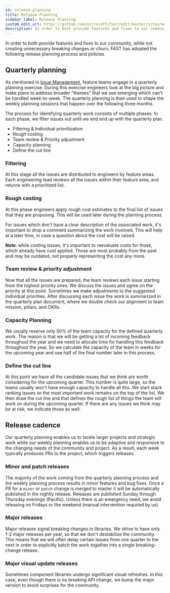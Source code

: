 ```yaml
---
id: release-planning
title: Release Planning
sidebar_label: Release Planning
custom_edit_url: https://github.com/microsoft/fast/edit/master/sites/website/src/docs/community/release-planning.md
description: In order to both provide features and fixes to our community, FAST has adopted the following release planning process and policies.
---
```


In order to both provide features and fixes to our community, while not creating unnecessary breaking changes or churn, FAST has adopted the following release planning process and policies.

## Quarterly planning

As mentioned in [Issue Management](https://www.fast.design/docs/engineering/issue-management), feature teams engage in a quarterly planning exercise. During this exercise engineers look at the big picture and make plans to address broader "themes" that we see emerging which can't be handled week-to-week. The quarterly planning is then used to shape the weekly planning sessions that happen over the following three months. 

The process for identifying quarterly work consists of multiple phases. In each phase, we filter issues out until we end end up with the quarterly plan.

- Filtering & Individual prioritization
- Rough costing
- Team review & Priority adjustment
- Capacity planning
- Define the cut line

### Filtering

At this stage all the issues are distributed to engineers by feature areas. Each engineering lead reviews all the issues within their feature area, and returns with a prioritized list.

### Rough costing

At this phase engineers apply rough cost estimates to the final list of issues that they are proposing. This will be used later during the planning process.

For issues which don't have a clear description of the associated work, it's important to drop a comment summarizing the work involved. This will help at a later time, in case a question about the cost will be raised.

**Note**: while costing issues, it's important to reevaluate costs for those, which already have cost applied. Those are most probably from the past and may be outdated, not properly representing the cost any more.

### Team review & priority adjustment

Now that all the issues are prepared, the team reviews each issue starting from the highest priority ones. We discuss the issues and agree on the priority at this point. Sometimes we make adjustments to the suggested individual priorities. After discussing each issue the work is summarized in the quarterly plan document, where we double check our alignment to team mission, pillars, and OKRs.

### Capacity Planning

We usually reserve only 50% of the team capacity for the defined quarterly work. The reason is that we will be getting a lot of incoming feedback throughout the year and we need to allocate time for handling this feedback throughout the year. So we calculate the capacity of the team in weeks for the upcoming year and use half of the final number later in this process.

### Define the cut line

At this point we have all the candidate issues that we think are worth considering for the upcoming quarter. This number is quite large, so the teams usually won't have enough capacity to handle all this.
We start stack ranking issues so the most important work remains on the top of the list. We then draw the cut line and that defines the rough list of things the team will work on during the upcoming quarter. If there are any issues we think may be at risk, we indicate those as well.

## Release cadence

Our quarterly planning enables us to tackle larger projects and strategic work while our weekly planning enables us to be adaptive and responsive to the changing needs of the community and project. As a result, each week typically produces PRs to the project, which triggers releases.

### Minor and patch releases

The majority of the work coming from the quarterly planning process and the weekly planning process results in minor features and bug fixes. Once a PR for a `minor` or `patch` change is merged to master it will be automatically published in the nightly release. Releases are published Sunday through Thursday evenings (Pacific). Unless there is an emergency need, we avoid releasing on Fridays or the weekend (manual intervention required by us).

### Major releases

Major releases signal breaking changes in libraries. We strive to have only 1-2 major releases per year, so that we don't destabilize the community. This means that we will often delay certain issues from one quarter to the next in order to explicitly batch the work together into a single breaking-change release. 

### Major visual update releases

Sometimes component libraries undergo significant visual refreshes. In this case, even though there is no breaking API change, we bump the major version to avoid surprises for the community.
